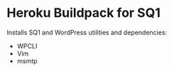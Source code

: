 # Heroku Buildpack for SQ1

Installs SQ1 and WordPress utilities and dependencies:

* WPCLI
* Vim
* msmtp
